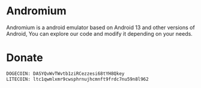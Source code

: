 # Andromium
Andromium is a android emulator based on Android 13 and other versions of Android,
You can explore our code and modify it depending on your needs.
# Donate
```bash
DOGECOIN: DASYQvWvTWvtb1ziRCezzesi68tYH8Qkey
LITECOIN: ltc1qwmlxmr9cwsphrnujhcmnft9frdc7nu59n8l962
```
